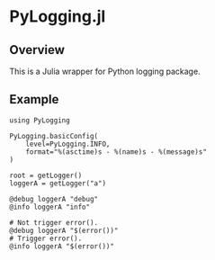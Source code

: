 # PyLogging.jl

## Overview

This is a Julia wrapper for Python logging package.

## Example

```{julia}
using PyLogging

PyLogging.basicConfig(
	level=PyLogging.INFO,
	format="%(asctime)s - %(name)s - %(message)s"
)

root = getLogger()
loggerA = getLogger("a")

@debug loggerA "debug"
@info loggerA "info"

# Not trigger error().
@debug loggerA "$(error())"
# Trigger error().
@info loggerA "$(error())"
```
